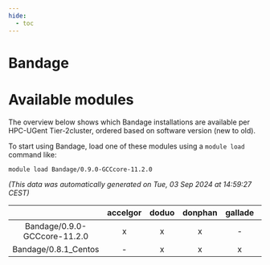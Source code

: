 ```yaml
---
hide:
  - toc
---
```


Bandage
=======

# Available modules


The overview below shows which Bandage installations are available per HPC-UGent Tier-2cluster, ordered based on software version (new to old).

To start using Bandage, load one of these modules using a `module load` command like:

```shell
module load Bandage/0.9.0-GCCcore-11.2.0
```

*(This data was automatically generated on Tue, 03 Sep 2024 at 14:59:27 CEST)*  

| |accelgor|doduo|donphan|gallade|joltik|shinx|skitty|
| :---: | :---: | :---: | :---: | :---: | :---: | :---: | :---: |
|Bandage/0.9.0-GCCcore-11.2.0|x|x|x|-|x|-|x|
|Bandage/0.8.1_Centos|-|x|x|x|x|-|x|
